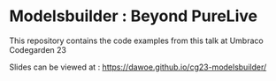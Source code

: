 # Modelsbuilder : Beyond PureLive

This repository contains the code examples from this talk at Umbraco Codegarden 23

Slides can be viewed at : https://dawoe.github.io/cg23-modelsbuilder/